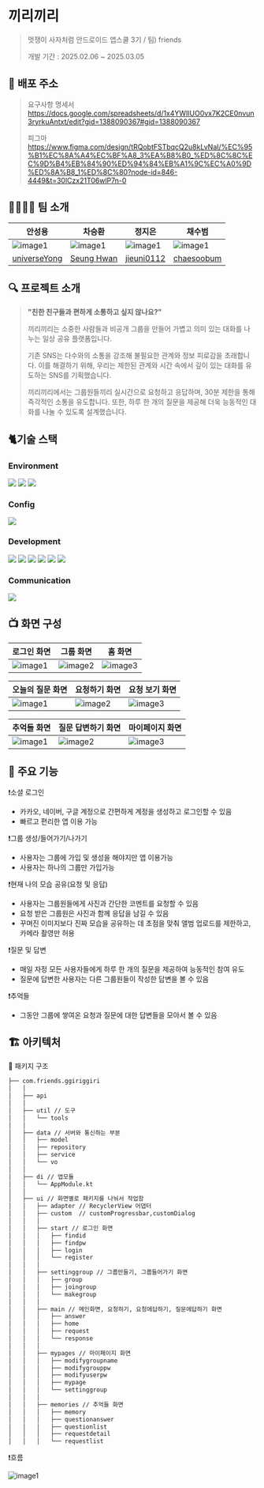 # 끼리끼리

> 멋쟁이 사자처럼 안드로이드 앱스쿨 3기 / 팀) friends
> 
> 
> 개발 기간 : 2025.02.06 ~ 2025.03.05
> 

## 🌟 배포 주소

> 요구사항 명세서                                                 
> https://docs.google.com/spreadsheets/d/1x4YWIlUO0vx7K2CE0nvun3ryrkuAntxt/edit?gid=1388090367#gid=1388090367
>
> 피그마
> https://www.figma.com/design/tRQobtFSTbqcQ2u8kLvNaI/%EC%95%B1%EC%8A%A4%EC%BF%A8_3%EA%B8%B0_%ED%8C%8C%EC%9D%B4%EB%84%90%ED%94%84%EB%A1%9C%EC%A0%9D%ED%8A%B8_1%ED%8C%80?node-id=846-4449&t=30lCzx21T06wlP7n-0
 

## 👨‍👩‍👧‍👦 팀 소개

| 안성용 | 차승환 | 정지은 | 채수범 |
| --- | --- | --- | --- |
| ![image1](app/src/main/res/drawable/exploding_head.png) | ![image1](app/src/main/res/drawable/catwithwrysmile.png) | ![image1](app/src/main/res/drawable/clownface.png) | ![image1](app/src/main/res/drawable/ghost.png) |
| [universeYong](https://github.com/universeYong) | [Seung Hwan](https://github.com/cha1111) | [jieuni0112](https://github.com/jieuni0112) | [chaesoobum](https://github.com/chaesoobum) |

## 🔍 프로젝트 소개

> **"친한 친구들과 편하게 소통하고 싶지 않나요?"**
> 
> 
> 끼리끼리는 소중한 사람들과 비공개 그룹을 만들어 가볍고 의미 있는 대화를 나누는 일상 공유 플랫폼입니다.
> 
> 기존 SNS는 다수와의 소통을 강조해 불필요한 관계와 정보 피로감을 초래합니다. 이를 해결하기 위해, 우리는 제한된 관계와 시간 속에서 깊이 있는 대화를 유도하는 SNS를 기획했습니다.
> 
> 끼리끼리에서는 그룹원들끼리 실시간으로 요청하고 응답하며, 30분 제한을 통해 즉각적인 소통을 유도합니다. 또한, 하루 한 개의 질문을 제공해 더욱 능동적인 대화를 나눌 수 있도록 설계했습니다.
>
> 

## 🐈기술 스택

### **Environment**

<img src="https://img.shields.io/badge/androidstudio-3DDC84?style=for-the-badge&logo=androidstudio&logoColor=white"> <img src="https://img.shields.io/badge/github-181717?style=for-the-badge&logo=github&logoColor=white"> <img src="https://img.shields.io/badge/git-F05032?style=for-the-badge&logo=git&logoColor=white">


### Config

<img src="https://img.shields.io/badge/gradle-02303A?style=for-the-badge&logo=gradle&logoColor=white">


### Development

<img src="https://img.shields.io/badge/android-34A853?style=for-the-badge&logo=android&logoColor=white"> <img src="https://img.shields.io/badge/kotlin-7F52FF?style=for-the-badge&logo=kotlin&logoColor=white"> <img src="https://img.shields.io/badge/firebase-DD2C00?style=for-the-badge&logo=firebase&logoColor=white"> <img src="https://img.shields.io/badge/node.js-339933?style=for-the-badge&logo=Node.js&logoColor=white"> <img src="https://img.shields.io/badge/Hilt-36474F?style=for-the-badge"> <img src="https://img.shields.io/badge/MVVM-2D50A5?style=for-the-badge">


### Communication

<img src="https://img.shields.io/badge/notion-000000?style=for-the-badge&logo=notion&logoColor=white">

## 📺 화면 구성

| 로그인 화면 | 그룹 화면 | 홈 화면 |
| --- | --- | --- |
| ![image1](app/src/main/res/drawable/image1.png) | ![image2](app/src/main/res/drawable/image2.png) | ![image3](app/src/main/res/drawable/image3.png) |

| 오늘의 질문 화면 | 요청하기 화면 | 요청 보기 화면 |
| --- | --- | --- |
| ![image1](app/src/main/res/drawable/image4.png) | ![image2](app/src/main/res/drawable/image5.png) | ![image3](app/src/main/res/drawable/image6.png) |

| 추억들 화면 | 질문 답변하기 화면 | 마이페이지 화면 |
| --- | --- | --- |
| ![image1](app/src/main/res/drawable/memories.jpg) | ![image2](app/src/main/res/drawable/image8.png) | ![image3](app/src/main/res/drawable/image9.png) |

## 🔔 주요 기능

❗소셜 로그인

- 카카오, 네이버, 구글 계정으로 간편하게 계정을 생성하고 로그인할 수 있음
- 빠르고 편리한 앱 이용 가능

❗그룹 생성/들어가기/나가기

- 사용자는 그룹에 가입 및 생성을 해야지만 앱 이용가능
- 사용자는 하나의 그룹만 가입가능

❗현재 나의 모습 공유(요청 및 응답)

- 사용자는 그룹원들에게 사진과 간단한 코멘트를 요청할 수 있음
- 요청 받은 그룹원은 사진과 함께 응답을 남길 수 있음
- 꾸며진 이미지보다 진짜 모습을 공유하는 데 초점을 맞춰 앨범 업로드를 제한하고, 카메라 촬영만 허용

❗질문 및 답변

- 매일 자정 모든 사용자들에게 하루 한 개의 질문을 제공하여 능동적인 참여 유도
- 질문에 답변한 사용자는 다른 그룹원들이 작성한 답변을 볼 수 있음

❗추억들

- 그동안 그룹에 쌓여온 요청과 질문에 대한 답변들을 모아서 볼 수 있음

## 🏗️ **아키텍처**


📁 패키지 구조

```markdown
├── com.friends.ggiriggiri
│   │
│   ├── api
│   │
│   ├── util // 도구
│   │   └── tools
│   │
│   ├── data // 서버와 통신하는 부분
│   │   ├── model
│   │   ├── repository
│   │   ├── service
│   │   └── vo
│   │
│   ├── di // 앱모듈
│   │   └── AppModule.kt
│   │
│   ├── ui // 화면별로 패키지를 나눠서 작업함
│   │   ├── adapter // RecyclerView 어댑터
│   │   ├── custom  // customProgressbar,customDialog
│   │   │
│   │   ├── start // 로그인 화면
│   │   │   ├── findid
│   │   │   ├── findpw
│   │   │   ├── login
│   │   │   └── register
│   │   │
│   │   ├── settinggroup // 그룹만들기, 그룹들어가기 화면
│   │   │   ├── group
│   │   │   ├── joingroup
│   │   │   └── makegroup
│   │   │
│   │   ├── main // 메인화면, 요청하기, 요청에답하기, 질문에답하기 화면
│   │   │   ├── answer
│   │   │   ├── home
│   │   │   ├── request
│   │   │   └── response
│   │   │
│   │   ├── mypages // 마이페이지 화면
│   │   │   ├── modifygroupname
│   │   │   ├── modifygrouppw
│   │   │   ├── modifyuserpw
│   │   │   ├── mypage
│   │   │   └── settinggroup
│   │   │
│   │   ├── memories // 추억들 화면
│   │   │   ├── memory
│   │   │   ├── questionanswer
│   │   │   ├── questionlist
│   │   │   ├── requestdetail
│   │   │   └── requestlist
```


❗흐름

![image1](app/src/main/res/drawable/architecture_ggiriggiri.png)





